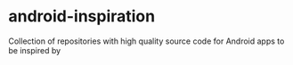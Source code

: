 # android-inspiration
Collection of repositories with high quality source code for Android apps to be inspired by
